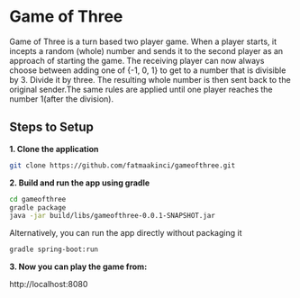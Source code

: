 # Game of Three

Game of Three is a turn based two player game. When a player starts, it incepts a random (whole) number and sends it to the second
player as an approach of starting the game. The receiving player can now always choose between adding one of {-1, 0, 1} to get to a number that is divisible by 3.
Divide it by three. The resulting whole number is then sent back to the original sender.The same rules are applied until one player reaches the number 1(after the division).


## Steps to Setup

**1. Clone the application**

```bash
git clone https://github.com/fatmaakinci/gameofthree.git
```

**2. Build and run the app using gradle**

```bash
cd gameofthree
gradle package
java -jar build/libs/gameofthree-0.0.1-SNAPSHOT.jar
```

Alternatively, you can run the app directly without packaging it

```bash
gradle spring-boot:run
```

**3. Now you can play the game from:**

 http://localhost:8080
